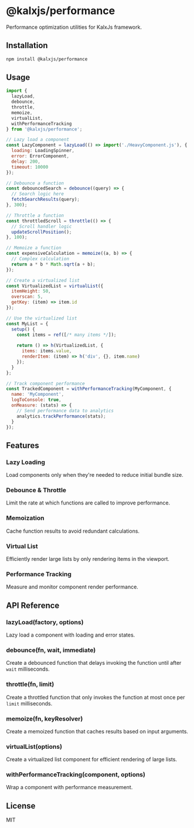 # @kalxjs/performance

Performance optimization utilities for KalxJs framework.

## Installation

```bash
npm install @kalxjs/performance
```

## Usage

```javascript
import { 
  lazyLoad, 
  debounce, 
  throttle, 
  memoize, 
  virtualList, 
  withPerformanceTracking 
} from '@kalxjs/performance';

// Lazy load a component
const LazyComponent = lazyLoad(() => import('./HeavyComponent.js'), {
  loading: LoadingSpinner,
  error: ErrorComponent,
  delay: 200,
  timeout: 10000
});

// Debounce a function
const debouncedSearch = debounce((query) => {
  // Search logic here
  fetchSearchResults(query);
}, 300);

// Throttle a function
const throttledScroll = throttle(() => {
  // Scroll handler logic
  updateScrollPosition();
}, 100);

// Memoize a function
const expensiveCalculation = memoize((a, b) => {
  // Complex calculation
  return a * b * Math.sqrt(a + b);
});

// Create a virtualized list
const VirtualizedList = virtualList({
  itemHeight: 50,
  overscan: 5,
  getKey: (item) => item.id
});

// Use the virtualized list
const MyList = {
  setup() {
    const items = ref([/* many items */]);
    
    return () => h(VirtualizedList, {
      items: items.value,
      renderItem: (item) => h('div', {}, item.name)
    });
  }
};

// Track component performance
const TrackedComponent = withPerformanceTracking(MyComponent, {
  name: 'MyComponent',
  logToConsole: true,
  onMeasure: (stats) => {
    // Send performance data to analytics
    analytics.trackPerformance(stats);
  }
});
```

## Features

### Lazy Loading

Load components only when they're needed to reduce initial bundle size.

### Debounce & Throttle

Limit the rate at which functions are called to improve performance.

### Memoization

Cache function results to avoid redundant calculations.

### Virtual List

Efficiently render large lists by only rendering items in the viewport.

### Performance Tracking

Measure and monitor component render performance.

## API Reference

### lazyLoad(factory, options)

Lazy load a component with loading and error states.

### debounce(fn, wait, immediate)

Create a debounced function that delays invoking the function until after `wait` milliseconds.

### throttle(fn, limit)

Create a throttled function that only invokes the function at most once per `limit` milliseconds.

### memoize(fn, keyResolver)

Create a memoized function that caches results based on input arguments.

### virtualList(options)

Create a virtualized list component for efficient rendering of large lists.

### withPerformanceTracking(component, options)

Wrap a component with performance measurement.

## License

MIT